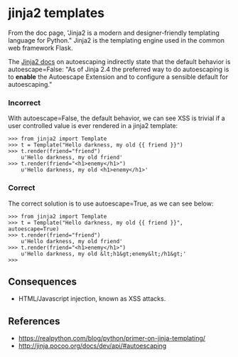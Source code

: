jinja2 templates
=====================
From the doc page, 'Jinja2 is a modern and designer-friendly templating language
for Python." Jinja2 is the templating engine used in the common web framework
Flask.

The [Jinja2 docs](http://jinja.pocoo.org/docs/dev/api/#autoescaping) on
autoescaping indirectly state that the default behavior is autoescape=False:
    "As of Jinja 2.4 the preferred way to do autoescaping is to **enable** the
    Autoescape Extension and to configure a sensible default for autoescaping."

### Incorrect
With autoescape=False, the default behavior, we can see XSS is trivial if a user
controlled value is ever rendered in a jinja2 template:
```shell
>>> from jinja2 import Template
>>> t = Template("Hello darkness, my old {{ friend }}")
>>> t.render(friend="friend")
    u'Hello darkness, my old friend'
>>> t.render(friend="<h1>enemy</h1>")
    u'Hello darkness, my old <h1>enemy</h1>'
```

### Correct
The correct solution is to use autoescape=True, as we can see below:
```shell
>>> from jinja2 import Template
>>> t = Template("Hello darkness, my old {{ friend }}", autoescape=True)
>>> t.render(friend="friend")
    u'Hello darkness, my old friend'
>>> t.render(friend="<h1>enemy</h1>")
    u'Hello darkness, my old &lt;h1&gt;enemy&lt;/h1&gt;'
>>>
```

## Consequences
* HTML/Javascript injection, known as XSS attacks.

## References
* https://realpython.com/blog/python/primer-on-jinja-templating/
* http://jinja.pocoo.org/docs/dev/api/#autoescaping
